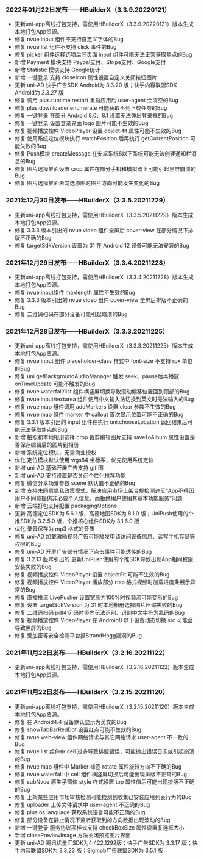 ### 2022年01月22日发布——HBuilderX（3.3.9.20220121）

+ 更新uni-app离线打包支持，需使用HBuilderX（3.3.9.20220121）版本生成本地打包App资源。
+ 修复 nvue input 组件不支持自定义字体的Bug
+ 修复 nvue list 组件不支持 click 事件的Bug
+ 修复 picker 组件选择选项后同页面 input 组件可能无法正常获取焦点的Bug
+ 新增 Payment 模块支持 Paypal支付、Stripe支付、Google支付
+ 新增 Statistic 模块支持 Google统计
+ 新增 一键登录 支持 closeIcon 属性设置自定义关闭按钮图片
+ 更新 uni-AD 快手广告SDK Android为 3.3.20 版；快手内容联盟SDK Android为 3.3.27 版
+ 修复 调用 plus.runtime.restart 重启应用后 user-agent 会清空的Bug
+ 修复 plus.downloader.enumerate 可能获取不到下载任务的Bug
+ 修复 一键登录 在部分 Android 8.0、8.1 设置无法弹出登录框的Bug
+ 修复 一键登录 设置登录界面 logo 图片可能不生效的Bug
+ 修复 视频播放控件 VideoPlayer 设置 object-fit 属性可能不生效的Bug
+ 修复 使用系统定位模块执行 watchPosition 后再执行 getCurrentPosition 可能失败的Bug
+ 修复 Push模块 createMessage 在安卓系统8以下系统可能无法创建通知栏消息的Bug
+ 修复 图片选择界面设置 crop 属性在部分手机和模拟器上可能引起黑屏崩溃的Bug
+ 修复 图片选择界面未勾选原图时图片方向可能发生变化的Bug

### 2021年12月30日发布——HBuilderX（3.3.5.20211229）

+ 更新uni-app离线打包支持，需使用HBuilderX（3.3.5.20211229）版本生成本地打包App资源。
+ 修复 3.3.3 版本引出的 nvue video 组件全屏后 cover-view 在部分情况下排版不正确的Bug
+ 修复 targetSdkVersion 设置为 31 在 Android 12 设备可能无法安装的Bug

### 2021年12月29日发布——HBuilderX（3.3.4.20211228）

+ 更新uni-app离线打包支持，需使用HBuilderX（3.3.4.20211228）版本生成本地打包App资源。
+ 修复 nvue input组件 maxlength 属性不生效的Bug
+ 修复 3.3.3 版本引出的 nvue video 组件 cover-view 全屏后排版不正确的Bug
+ 修复 二维码扫码在部分设备可能引起崩溃的Bug

### 2021年12月28日发布——HBuilderX（3.3.3.20211225）

+ 更新uni-app离线打包支持，需使用HBuilderX（3.3.3.20211225）版本生成本地打包App资源。
+ 修复 nvue input 组件 placeholder-class 样式中 font-size 不支持 rpx 单位的Bug
+ 修复 uni.getBackgroundAudioManager 触发 seek、pause后再播放 onTimeUpdate 可能不触发的Bug
+ 修复 nvue waterfall/list 组件横竖屏切换导致滚动偏移位置回到顶部的Bug
+ 修复 nvue input/textarea 组件使用中文输入法切换到英文时无法输入的Bug
+ 修复 nvue map 组件调用 addMarkers 设置 clear 参数不生效的Bug
+ 修复 nvue map 组件 marker 中 callout 首次显示位置可能不正确的Bug
+ 修复 3.3.1 版本引出的 input 组件在执行 uni.chooseLocation 返回结果后可能无法获取焦点的Bug
+ 新增 拍照和本地相册选择 crop 裁剪编辑图片支持 saveToAlbum 属性设置是否保存编辑后的图片到相册
+ 新增 系统定位模块，无需商业授权	
+ 优化 定位模块默认使用 wgs84 坐标系，优先使用系统定位
+ 新增 uni-AD 基础开屏广告支持 gif 图
+ 新增 uni-AD 支持设置是否关闭个性化推荐功能
+ 修复 微信分享场景参数 scene 默认值不正确的Bug
+ 新增 支持未同意隐私政策模式，解决应用市场上架合规检测违反“App不得因用户不同意提供非必要个人信息，而拒绝用户使用其基本功能服务”问题
+ 新增 云端打包支持配置 packagingOptions
+ 更新 高德定位SDK为 5.6.1 版，高德地图SDK为 8.1.0 版；UniPush使用的个推SDK为 3.2.5.0 版，个推核心组件SDK为 3.1.6.0 版
+ 优化 录音保存为 mp3 格式的音质
+ 修复 uni-AD 加载激励视频广告可能触发申请访问设备信息、读写手机存储等权限的Bug
+ 修复 uni-AD 开屏广告部分情况下点击事件可能透传的Bug
+ 修复 3.2.13 版本引出的 更新UniPush使用的个推SDK导致出现App相同权限安装失败的Bug
+ 修复 视频播放控件 VideoPlayer 设置 objectFit 可能不生效的Bug
+ 修复 视频播放控件 VideoPlayer 播放部分 rtsp 格式视频时加载进度条展示异常的Bug
+ 修复 直播推流 LivePusher 设置宽高为100%时视频流可能变形的Bug
+ 修复 设置 targetSdkVersion 为 31 时本地相册选择图片压缩失败的Bug
+ 修复 二维码扫码 pdf417 码时竖向无法识别、识别中文字符为乱码的Bug
+ 修复 视频播放控件 VideoPlayer 在 Android8 以下设备动态切换 src 可能会导致黑屏的Bug
+ 修复 爱加密等安全检测平台报StrandHogg漏洞的Bug

### 2021年11月22日发布——HBuilderX（3.2.16.20211122）

+ 更新uni-app离线打包支持，需使用HBuilderX（3.2.16.20211122）版本生成本地打包App资源。

### 2021年11月22日发布——HBuilderX（3.2.15.20211120）

+ 更新uni-app离线打包支持，需使用HBuilderX（3.2.15.20211120）版本生成本地打包App资源。
+ 修复 在 Android4.4 设备默认显示为英文的Bug
+ 修复 showTabBarRedDot 设置红点可能不生效的Bug
+ 修复 nvue web-view 组件网络请求与其它网络请求 user-agent 不一致的Bug
+ 修复 nvue list 组件中 cell 过多导致排版错误，可能抛出错误日志或引起崩溃的Bug
+ 修复 nvue map 组件中 Marker 标签 rotate 属性旋转方向不正确的Bug
+ 修复 nvue waterfall 中 cell 组件横竖屏切换后可能出现排版不正常的Bug
+ 修复 subNvue 原生子窗体 style 样式设置 top 属性值后可能出现排版不正确的Bug
+ 修复 上架某些应用市场审核检测可能检测到收集已安装应用列表行为的Bug
+ 修复 uploader 上传文件请求中 user-agent 不正确的Bug
+ 修复 plus.os.language 获取系统语言可能不正确的Bug
+ 修复 部分设备在静止情况下监听获取到的方向数据出现波动的Bug
+ 新增 一键登录 服务协议项样式支持 checkBoxSize 属性设置复选框大小
+ 新增 closePreviewImage 方法关闭预览图片界面
+ 更新 uni-AD 腾讯优量汇SDK为4.422.1292版；快手广告SDK为 3.3.17 版；快手内容联盟SDK为 3.3.23 版；Sigmob广告联盟SDK为 3.5.1 版